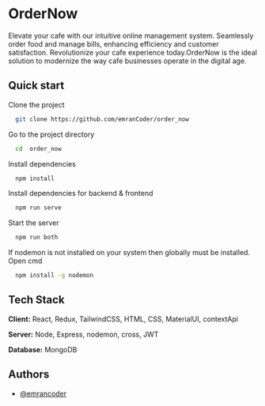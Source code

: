 # OrderNow

Elevate your cafe with our intuitive online management system. Seamlessly order food and manage bills, enhancing efficiency and customer satisfaction. Revolutionize your cafe experience today.OrderNow is the ideal solution to modernize the way cafe businesses operate in the digital age.

## Quick start

Clone the project

```bash
  git clone https://github.com/emranCoder/order_now
```

Go to the project directory

```bash
  cd  order_now
```

Install dependencies

```bash
  npm install
```

Install dependencies for backend & frontend

```bash
  npm run serve
```

Start the server

```bash
  npm run both
```

If nodemon is not installed on your system then globally must be installed. Open cmd

```bash
  npm install -g nodemon
```

## Tech Stack

**Client:** React, Redux, TailwindCSS, HTML, CSS, MaterialUI, contextApi

**Server:** Node, Express, nodemon, cross, JWT

**Database:** MongoDB

## Authors

- [@emrancoder](https://www.github.com/emranCoder)
